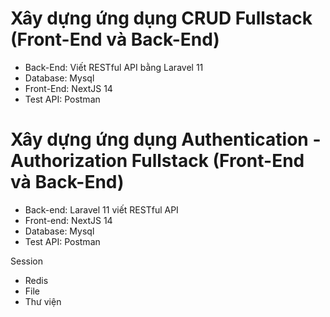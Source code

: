 # Xây dựng ứng dụng CRUD Fullstack (Front-End và Back-End)

- Back-End: Viết RESTful API bằng Laravel 11
- Database: Mysql
- Front-End: NextJS 14
- Test API: Postman

# Xây dựng ứng dụng Authentication - Authorization Fullstack (Front-End và Back-End)

- Back-end: Laravel 11 viết RESTful API
- Front-end: NextJS 14
- Database: Mysql
- Test API: Postman

Session

- Redis
- File
- Thư viện
